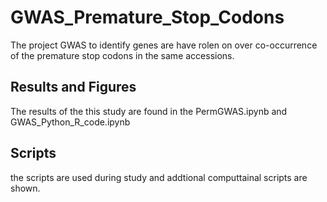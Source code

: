 # GWAS_Premature_Stop_Codons
The project GWAS to identify genes are have rolen on over co-occurrence of the premature stop codons in the same accessions.
## Results and Figures
The results of the this study are found in the PermGWAS.ipynb and GWAS_Python_R_code.ipynb
## Scripts 
the scripts are used during study and addtional computtainal scripts are shown. 
